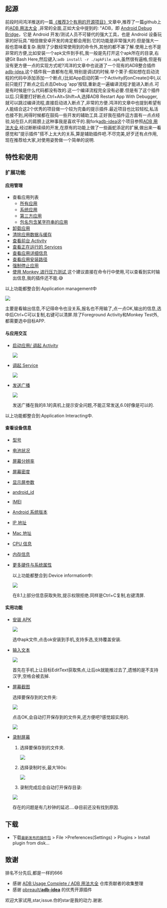 
## 起源

  前段时间鸿洋推送的一篇[《推荐3个有用的开源项目》](https://mp.weixin.qq.com/s?__biz=MzAxMTI4MTkwNQ==&mid=2650826138&idx=1&sn=eeaed05fbd58a71fead6ea8b2d245ff9&chksm=80b7b104b7c03812e8876897c1d1ae2ee9c349674667dac660520815277fdf4021750cfa1cb2&mpshare=1&scene=23&srcid=1014SmKcBFEpROGevZvWA5HR#rd)文章中,推荐了一篇github上的[ADB 用法大全](https://github.com/mzlogin/awesome-adb) ,非常的全面,正如大全中提到的: "ADB，即 [Android Debug Bridge](https://developer.android.com/studio/command-line/adb.html)，它是 Android 开发/测试人员不可替代的强大工具，也是 Android 设备玩家的好玩具."相信做安卓开发的肯定都会用到.它的功能是非常强大的.但是强大一般也意味着复杂.我除了少数经常使用到的命令外,其他的都不甚了解.使用上也不是非常的方便,比如安装一个apk文件到手机,我一般是先打开这个apk所在的目录,右键Git Bash Here,然后键入:`adb install -r ./apkFile.apk`,虽然很有逼格,但是有没有更方便一点的实现方式呢?鸿洋的文章中也说道了一个现有的ADB整合插件[adb-idea](https://github.com/pbreault/adb-idea),这个插件我一直都有在用,特别是调试的时候.举个栗子:假如想在启动流程的代码中添加添加一个断点,(比如App启动的第一个Activity的onCreate()中),以前只能打了断点之后点击Debug 'app'按钮,重新走一遍编译流程才能进入断点.可是有时候是什么代码都没有改的.这一个编译流程完全没有必要.但是有了这个插件以后.只需要打好断点.Ctrl+Alt+Shift+A,选择ADB Restart App With Debugger,就可以跳过编译流程,直接启动进入断点了,非常的方便.鸿洋的文章中也提到希望有人能结合这2个优秀的项目做一个较为完备的提示插件.最近项目也比较轻松,私活也接不到,闲得时候都在鼓捣一些开发的辅助工具.正好我在插件這方面有一点点经验,站在巨人的肩膀上这种事我是喜欢干的.我fork[adb-idea](https://github.com/pbreault/adb-idea)这个项目参照[ADB 用法大全](https://github.com/mzlogin/awesome-adb),经过断断续续的开发,在原有的功能上做了一些画蛇添足的扩展,做出来一看感觉和"提示插件"搭不上太大的关系,算是辅助插件吧.不尽完美,好歹还有点作用,现在推荐给大家,对使用姿势做一个简单的说明.

## 特性和使用

### 扩展功能

#### 应用管理

- 查看应用列表
  - [所有应用](https://github.com/mzlogin/awesome-adb#%E6%89%80%E6%9C%89%E5%BA%94%E7%94%A8)
  - [系统应用](https://github.com/mzlogin/awesome-adb#%E7%B3%BB%E7%BB%9F%E5%BA%94%E7%94%A8)
  - [第三方应用](https://github.com/mzlogin/awesome-adb#%E7%AC%AC%E4%B8%89%E6%96%B9%E5%BA%94%E7%94%A8)
  - [包名包含某字符串的应用](https://github.com/mzlogin/awesome-adb#%E5%8C%85%E5%90%8D%E5%8C%85%E5%90%AB%E6%9F%90%E5%AD%97%E7%AC%A6%E4%B8%B2%E7%9A%84%E5%BA%94%E7%94%A8)
- [卸载应用](https://github.com/mzlogin/awesome-adb#%E5%8D%B8%E8%BD%BD%E5%BA%94%E7%94%A8)
- [清除应用数据与缓存](https://github.com/mzlogin/awesome-adb#%E6%B8%85%E9%99%A4%E5%BA%94%E7%94%A8%E6%95%B0%E6%8D%AE%E4%B8%8E%E7%BC%93%E5%AD%98)
- [查看前台 Activity](https://github.com/mzlogin/awesome-adb#%E6%9F%A5%E7%9C%8B%E5%89%8D%E5%8F%B0-activity)
- [查看正在运行的 Services](https://github.com/mzlogin/awesome-adb#%E6%9F%A5%E7%9C%8B%E6%AD%A3%E5%9C%A8%E8%BF%90%E8%A1%8C%E7%9A%84-services)
- [查看应用详细信息](https://github.com/mzlogin/awesome-adb#%E6%9F%A5%E7%9C%8B%E5%BA%94%E7%94%A8%E8%AF%A6%E7%BB%86%E4%BF%A1%E6%81%AF)
- [查看应用安装路径](https://github.com/mzlogin/awesome-adb#%E6%9F%A5%E7%9C%8B%E5%BA%94%E7%94%A8%E5%AE%89%E8%A3%85%E8%B7%AF%E5%BE%84)
- [强制停止应用](https://github.com/mzlogin/awesome-adb#%E5%BC%BA%E5%88%B6%E5%81%9C%E6%AD%A2%E5%BA%94%E7%94%A8)
- [使用 Monkey 进行压力测试](https://github.com/mzlogin/awesome-adb#%E4%BD%BF%E7%94%A8-monkey-%E8%BF%9B%E8%A1%8C%E5%8E%8B%E5%8A%9B%E6%B5%8B%E8%AF%95),这个建议直接在命令行中使用,可以查看到实时输出信息,我的插件还不能.😅

以上功能都整合到:Application management中

![](website/appManagement.png)

主要是看输出信息,不记得命令也没关系,报名也不用输了,点一点OK,输出的信息,选中后Ctrl+C可以复制,右键可以清屏.除了Foreground Activity和Monkey Test外,都需要选中目标APP.

#### 与应用交互

- [启动应用/ 调起 Activity](https://github.com/mzlogin/awesome-adb#%E5%90%AF%E5%8A%A8%E5%BA%94%E7%94%A8-%E8%B0%83%E8%B5%B7-activity)

  ![](website/startActivity.png)

- [调起 Service](https://github.com/mzlogin/awesome-adb#%E8%B0%83%E8%B5%B7-service)

  ![](website/startService.png)

- [发送广播](https://github.com/mzlogin/awesome-adb#%E5%8F%91%E9%80%81%E5%B9%BF%E6%92%AD)

  ![](website/sendBroadcast.png)

  发送广播在我的8.1的真机上提示安全问题,不能正常发送,6.0好像是可以的.

以上功能都整合到:Application Interacting中.

#### 查看设备信息

- [型号](https://github.com/mzlogin/awesome-adb#%E5%9E%8B%E5%8F%B7)

- [电池状况](https://github.com/mzlogin/awesome-adb#%E7%94%B5%E6%B1%A0%E7%8A%B6%E5%86%B5)

- [屏幕分辨率](https://github.com/mzlogin/awesome-adb#%E5%B1%8F%E5%B9%95%E5%88%86%E8%BE%A8%E7%8E%87)

- [屏幕密度](https://github.com/mzlogin/awesome-adb#%E5%B1%8F%E5%B9%95%E5%AF%86%E5%BA%A6)

- [显示屏参数](https://github.com/mzlogin/awesome-adb#%E6%98%BE%E7%A4%BA%E5%B1%8F%E5%8F%82%E6%95%B0)

- [android_id](https://github.com/mzlogin/awesome-adb#android_id)

- [IMEI](https://github.com/mzlogin/awesome-adb#imei)

- [Android 系统版本](https://github.com/mzlogin/awesome-adb#android-%E7%B3%BB%E7%BB%9F%E7%89%88%E6%9C%AC)

- [IP 地址](https://github.com/mzlogin/awesome-adb#ip-%E5%9C%B0%E5%9D%80)

- [Mac 地址](https://github.com/mzlogin/awesome-adb#mac-%E5%9C%B0%E5%9D%80)

- [CPU 信息](https://github.com/mzlogin/awesome-adb#cpu-%E4%BF%A1%E6%81%AF)

- [内存信息](https://github.com/mzlogin/awesome-adb#%E5%86%85%E5%AD%98%E4%BF%A1%E6%81%AF)

- [更多硬件与系统属性](https://github.com/mzlogin/awesome-adb#%E6%9B%B4%E5%A4%9A%E7%A1%AC%E4%BB%B6%E4%B8%8E%E7%B3%BB%E7%BB%9F%E5%B1%9E%E6%80%A7)

  以上功能都整合到:Device information中:

  ![](website/deviceInfo.png)

  在8.1上部分信息获取失败,提示权限拒绝.同样是Ctrl+C复制,右键清屏.

#### 实用功能

- [安装 APK](https://github.com/mzlogin/awesome-adb#%E5%AE%89%E8%A3%85-apk)

  ![](website/installApk.png)

  选中apk文件,点击ok安装到手机,支持多选,支持覆盖安装.

- [输入文本](https://github.com/mzlogin/awesome-adb#%E8%BE%93%E5%85%A5%E6%96%87%E6%9C%AC)

  ![](website/putString.png)

  首先在手机上让目标EditText获取焦点,让后ok就能推过去了,遗憾的是不支持汉字,空格会被去掉.

- [屏幕截图](https://github.com/mzlogin/awesome-adb#%E5%B1%8F%E5%B9%95%E6%88%AA%E5%9B%BE)

  选择要保存到的文件夹:

  ![](website/capture1.png)

  点击OK,会自动打开保存到的文件夹,还方便吧?感觉超实用的.

  ![](website/capture2.png)

- [录制屏幕](https://github.com/mzlogin/awesome-adb#%E5%BD%95%E5%88%B6%E5%B1%8F%E5%B9%95)

  1. 选择要保存到的文件夹.

     ![](website/record1.png)

  2. 选择录制时长,最大180s:

     ![](website/record2.png)

  3. 录制完成后会自动打开保存目录:


  ![](website/record3.png)

  存在的问题是有几秒钟的延迟....😅目前还没有找到原因.

## 下载

- 下载[`最新发布的插件包`](https://github.com/longforus/adb-idea/releases/tag/1.6) > File >Preferences(Settings) > Plugins > Install plugin from disk...

## 致谢

排名不分先后,都是一样的666

- 感谢 [ADB Usage Complete / ADB 用法大全](https://github.com/mzlogin/awesome-adb) 仓库贡献者的收集整理
- 感谢 [pbreault/**adb-idea**](https://github.com/pbreault/adb-idea) 的优秀开源插件


欢迎大家试用,star,issue.你的star是我的动力.谢谢.